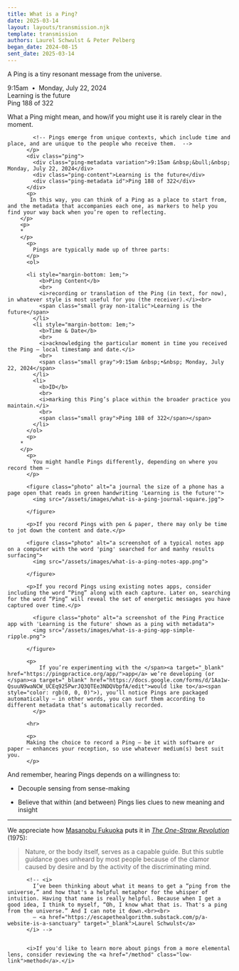 ```yaml
---
title: What is a Ping?
date: 2025-03-14
layout: layouts/transmission.njk
template: transmission
authors: Laurel Schwulst & Peter Pelberg
began_date: 2024-08-15
sent_date: 2025-03-14
---
```


<p>A Ping is a tiny resonant message from the universe. </p>
          <div class="ping">
            <div class="ping-metadata variation hidden">9:15am &nbsp;&bull;&nbsp; Monday, July 22, 2024</div>
            <div class="ping-content">Learning is the future</div>
            <div class="ping-metadata id hidden">Ping 188 of 322</div>
          </div>
          <p>
             What a Ping might mean, and how/if you might use it is rarely clear in the moment.

            <!-- Pings emerge from unique contexts, which include time and place, and are unique to the people who receive them.  -->
          </p>
          <div class="ping">
            <div class="ping-metadata variation">9:15am &nbsp;&bull;&nbsp; Monday, July 22, 2024</div>
            <div class="ping-content">Learning is the future</div>
            <div class="ping-metadata id">Ping 188 of 322</div>
          </div>
          <p>
           In this way, you can think of a Ping as a place to start from, and the metadata that accompanies each one, as markers to help you find your way back when you’re open to reflecting.
        </p>
        <p>
        *
        </p>
          <p>
            Pings are typically made up of three parts:
          </p>
          <ol>

          <li style="margin-bottom: 1em;">
              <b>Ping Content</b>
              <br>
              <i>recording or translation of the Ping (in text, for now), in whatever style is most useful for you (the receiver).</i><br>
              <span class="small gray non-italic">Learning is the future</span>
            </li>
            <li style="margin-bottom: 1em;">
              <b>Time & Date</b>
              <br>
              <i>acknowledging the particular moment in time you received the Ping — local timestamp and date.</i>
              <br>
              <span class="small gray">9:15am &nbsp;•&nbsp; Monday, July 22, 2024</span>
            </li>
            <li>
              <b>ID</b>
              <br>
              <i>marking this Ping’s place within the broader practice you maintain.</i>
              <br>
              <span class="small gray">Ping 188 of 322</span></span>
            </li>
          </ol>
          <p>
        *
        </p>
          <p>
            You might handle Pings differently, depending on where you record them —
          </p>

          <figure class="photo" alt="a journal the size of a phone has a page open that reads in green handwriting 'Learning is the future'">
            <img src="/assets/images/what-is-a-ping-journal-square.jpg">

          </figure>

          <p>If you record Pings with pen & paper, there may only be time to jot down the content and date.</p>

          <figure class="photo" alt="a screenshot of a typical notes app on a computer with the word 'ping' searched for and manhy results surfacing">
            <img src="/assets/images/what-is-a-ping-notes-app.png">

          </figure>

          <p>If you record Pings using existing notes apps, consider including the word “Ping” along with each capture. Later on, searching for the word “Ping” will reveal the set of energetic messages you have captured over time.</p>

            <figure class="photo" alt="a screenshot of the Ping Practice app with 'Learning is the future' shown as a ping with metadata">
            <img src="/assets/images/what-is-a-ping-app-simple-ripple.png">

          </figure>

          <p>
              If you’re experimenting with the </span><a target="_blank" href="https://pingpractice.org/app/">app</a> we’re developing (or </span><a target="_blank" href="https://docs.google.com/forms/d/1Aa1w-QsuuN9waNCW_UCEq925PwrJQ3QTEe3NDQVbpfA/edit">would like to</a><span style="color: rgb(0, 0, 0)">), you’ll notice Pings are packaged automatically — in other words, you can surf them according to different metadata that’s automatically recorded.
            </p>

          <hr>

          <p>
          Making the choice to record a Ping – be it with software or paper – enhances your reception, so use whatever medium(s) best suit you.
          </p>

<p>
And remember, hearing Pings depends on a willingness to:
</p>
<ul>
<li style="margin-bottom: 1em;">Decouple sensing from sense-making</li>
<li>Believe that within (and between) Pings lies clues to new meaning and insight</li>
</ul>

<hr>
          <p>
          We appreciate how <a target="_blank" rel="noopener noreferrer nofollow" href="https://en.wikipedia.org/wiki/Masanobu_Fukuoka">Masanobu Fukuoka</a><span style="color: rgb(0, 0, 0)"> puts it in </span><a target="_blank" rel="noopener noreferrer nofollow" href="https://search.worldcat.org/title/one-straw-revolution-an-introduction-to-natural-farming/oclc/251203919"><i>The One-Straw Revolution</i></a> (1975):</p>
          <blockquote>
              Nature, or the body itself, serves as a capable guide. But this subtle guidance goes unheard by most people because of the clamor caused by desire and by the activity of the discriminating mind.
            </blockquote>

          <!-- <i>
            I’ve been thinking about what it means to get a “ping from the universe,” and how that's a helpful metaphor for the whisper of intuition. Having that name is really helpful. Because when I get a good idea, I think to myself, “Oh, I know what that is. That's a ping from the universe.” And I can note it down.<br><br>
            — <a href="https://escapethealgorithm.substack.com/p/a-website-is-a-sanctuary" target="_blank">Laurel Schwulst</a>
          </i> -->


          <i>If you'd like to learn more about pings from a more elemental lens, consider reviewing the <a href="/method" class="low-link">method</a>.</i>
